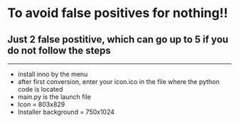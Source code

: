 # To avoid false positives for nothing!!

## Just 2 false postitive, which can go up to 5 if you do not follow the steps
_____________________________________
- install inno by the menu
- after first conversion, enter your icon.ico in the file where the python code is located
- main.py is the launch file
- Icon = 803x829
- Installer background = 750x1024
